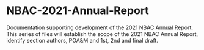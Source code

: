 # NBAC-2021-Annual-Report
Documentation supporting development of the 2021 NBAC Annual Report.
This series of files will establish the scope of the 2021 NBAC Annual Report, identify section authors, POA&M and 1st, 2nd and final draft.
